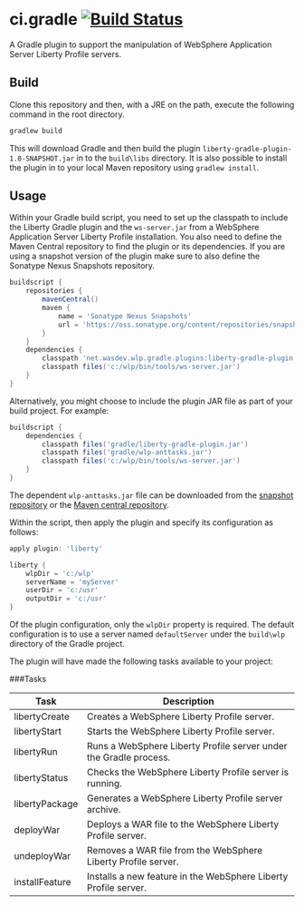 # ci.gradle [![Build Status](https://travis-ci.org/WASdev/ci.gradle.svg?branch=master)](https://travis-ci.org/WASdev/ci.gradle)

A Gradle plugin to support the manipulation of WebSphere Application Server Liberty Profile servers.

## Build

Clone this repository and then, with a JRE on the path, execute the following command in the root directory.

```bash
gradlew build
```

This will download Gradle and then build the plugin `liberty-gradle-plugin-1.0-SNAPSHOT.jar` in to the `build\libs` directory. It is also possible to install the plugin in to your local Maven repository using `gradlew install`.

## Usage

Within your Gradle build script, you need to set up the classpath to include the Liberty Gradle plugin and the `ws-server.jar` from a WebSphere Application Server Liberty Profile installation. You also need to define the Maven Central repository to find the plugin or its dependencies. If you are using a snapshot version of the plugin make sure to also define the Sonatype Nexus Snapshots repository.

```groovy
buildscript {
    repositories {
        mavenCentral()
        maven {
            name = 'Sonatype Nexus Snapshots'
            url = 'https://oss.sonatype.org/content/repositories/snapshots/'
        }
    }	
    dependencies {
        classpath 'net.wasdev.wlp.gradle.plugins:liberty-gradle-plugin:1.0-SNAPSHOT'
        classpath files('c:/wlp/bin/tools/ws-server.jar')
    }
}
```

Alternatively, you might choose to include the plugin JAR file as part of your build project. For example:

```groovy
buildscript {
    dependencies {
        classpath files('gradle/liberty-gradle-plugin.jar')
        classpath files('gradle/wlp-anttasks.jar')
        classpath files('c:/wlp/bin/tools/ws-server.jar')
    }
}
```

The dependent `wlp-anttasks.jar` file can be downloaded from the [snapshot repository](https://oss.sonatype.org/content/repositories/snapshots/net/wasdev/wlp/ant/wlp-anttasks/) or the [Maven central repository](http://repo1.maven.org/maven2/net/wasdev/wlp/ant/wlp-anttasks/). 

Within the script, then apply the plugin and specify its configuration as follows:

```groovy
apply plugin: 'liberty'

liberty {
    wlpDir = 'c:/wlp'
    serverName = 'myServer'
    userDir = 'c:/usr'
    outputDir = 'c:/usr'
}
```

Of the plugin configuration, only the `wlpDir` property is required. The default configuration is to use a server named `defaultServer` under the `build\wlp` directory of the Gradle project.

The plugin will have made the following tasks available to your project:

###Tasks

| Task | Description |
| --------- | ------------ | 
| libertyCreate | Creates a WebSphere Liberty Profile server. |
| libertyStart | Starts the WebSphere Liberty Profile server. | 
| libertyRun | Runs a WebSphere Liberty Profile server under the Gradle process. | 
| libertyStatus | Checks the WebSphere Liberty Profile server is running. |
| libertyPackage | Generates a WebSphere Liberty Profile server archive. | 
| deployWar | Deploys a WAR file to the WebSphere Liberty Profile server. |
| undeployWar | Removes a WAR file from the WebSphere Liberty Profile server. | 
| installFeature | Installs a new feature in the WebSphere Liberty Profile server. |
